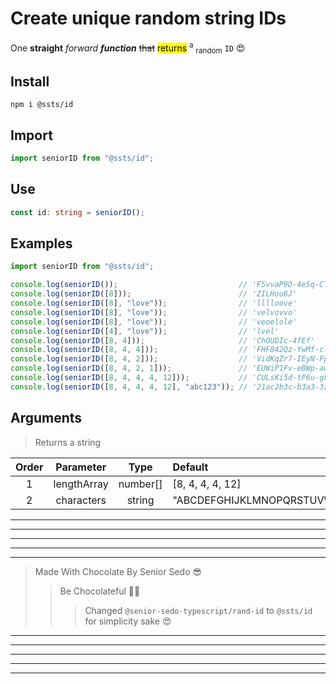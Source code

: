 # Create unique random string IDs

One **straight** *forward* ***function*** ~~that~~ <mark>returns</mark> <sup>a</sup> <sub>random</sub> `ID` 😍

## Install
```shell
npm i @ssts/id
```
## Import
```js
import seniorID from "@ssts/id";
```
## Use
```ts
const id: string = seniorID();
```

## Examples

```js
import seniorID from "@ssts/id";

console.log(seniorID());                           // 'F5vvaP9D-4e5q-CTow-eUsx-P91RH0pph5Gy'
console.log(seniorID([8]));                        // 'ZILHou6J'
console.log(seniorID([8], "love"));                // 'lllloove'
console.log(seniorID([8], "love"));                // 'velvovvo'
console.log(seniorID([8], "love"));                // 'veoelole'
console.log(seniorID([4], "love"));                // 'lvel'
console.log(seniorID([8, 4]));                     // 'ChOUDIc-4fEf'
console.log(seniorID([8, 4, 4]));                  // 'FHF842Qz-YwMf-clAz'
console.log(seniorID([8, 4, 2]));                  // 'VidKqZr7-IEyN-Fp'
console.log(seniorID([8, 4, 2, 1]));               // 'EUWiP1Fv-eBWp-aw-t'
console.log(seniorID([8, 4, 4, 4, 12]));           // 'CULsKi5d-tP6u-ghe1-noGU-uemm0sxexuhY'
console.log(seniorID([8, 4, 4, 4, 12], "abc123")); // '21ac2b3c-b3a3-3ab3-cccb-13a313aaa1a2'
```

## Arguments
> Returns a string

| Order |  Parameter  |   Type   | Default                                                          |
| :---: | :---------: | :------: | :--------------------------------------------------------------- |
|   1   | lengthArray | number[] | [8, 4, 4, 4, 12]                                                 |
|   2   | characters  |  string  | "ABCDEFGHIJKLMNOPQRSTUVWXYZabcdefghijklmnopqrstuvwxyz0123456789" |

___
---
---
---
***
>   Made With Chocolate By Senior Sedo 😎
>>  Be Chocolateful 💙😍
>>> Changed `@senior-sedo-typescript/rand-id` to `@ssts/id` for simplicity sake 😍
***
---
---
---
___